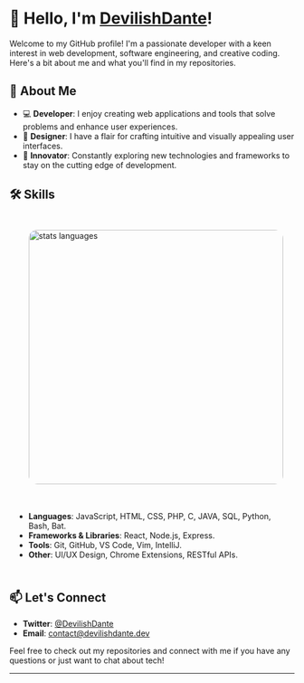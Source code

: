# 👋 Hello, I'm [DevilishDante](https://github.com/DevilishDante)!

Welcome to my GitHub profile! I'm a passionate developer with a keen interest in web development, software engineering, and creative coding. Here's a bit about me and what you'll find in my repositories.

## 🌟 About Me

- 💻 **Developer**: I enjoy creating web applications and tools that solve problems and enhance user experiences.
- 🎨 **Designer**: I have a flair for crafting intuitive and visually appealing user interfaces.
- 🚀 **Innovator**: Constantly exploring new technologies and frameworks to stay on the cutting edge of development.

## 🛠️ Skills
<div style="display: flex; flex-wrap: wrap;">
  <div style="flex: 1; padding: 10px;">
    <ul>
        <img style="margin: auto; border-radius: 15px; height: 450px; weight: auto" src="https://github.com/DevilishDante/DevilishDante/assets/13486924/aeb25a5b-c8a8-4f25-9ef6-4dcf928854a4" alt="stats languages"/>
    </ul>

  </div>
  <div style="flex: 1; padding: 10px;">
    <ul>
      <li><strong>Languages</strong>: JavaScript, HTML, CSS, PHP, C, JAVA, SQL, Python, Bash, Bat.</li>
      <li><strong>Frameworks & Libraries</strong>: React, Node.js, Express.</li>
      <li><strong>Tools</strong>: Git, GitHub, VS Code, Vim, IntelliJ.</li>
      <li><strong>Other</strong>: UI/UX Design, Chrome Extensions, RESTful APIs.</li>
    </ul>
  </div>
</div>

## 📫 Let's Connect

- **Twitter**: [@DevilishDante](https://twitter.com/DevilishDante_)
- **Email**: [contact@devilishdante.dev](mailto:devilishdante@outlook.fr)

Feel free to check out my repositories and connect with me if you have any questions or just want to chat about tech!

---
